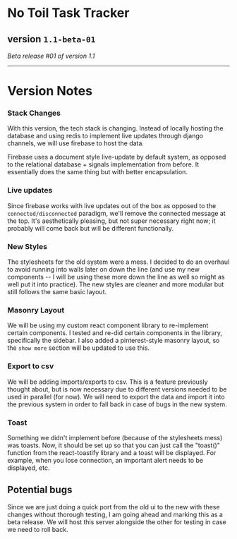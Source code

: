 # No Toil Task Tracker

## version `1.1-beta-01`

*Beta release #01 of version 1.1*

---

# Version Notes

### Stack Changes

With this version, the tech stack is changing. Instead of locally hosting the database and using redis to implement live updates through django channels, we will use firebase to host the data.

Firebase uses a document style live-update by default system, as opposed to the relational database + signals implementation from before. It essentially does the same thing but with better encapsulation.

### Live updates

Since firebase works with live updates out of the box as opposed to the `connected/disconnected` paradigm, we'll remove the connected message at the top. It's aesthetically pleasing, but not super necessary right now; it probably will come back but will be different functionally.

### New Styles

The stylesheets for the old system were a mess. I decided to do an overhaul to avoid running into walls later on down the line (and use my new components -- I will be using these more down the line as well so might as well put it into practice). The new styles are cleaner and more modular but still follows the same basic layout.

### Masonry Layout

We will be using my custom react component library to re-implement certain components. I tested and re-did certain components in the library, specifically the sidebar. I also added a pinterest-style masonry layout, so the `show more` section will be updated to use this.

### Export to csv

We will be adding imports/exports to csv. This is a feature previously thought about, but is now necessary due to different versions needed to be used in parallel (for now). We will need to export the data and import it into the previous system in order to fall back in case of bugs in the new system.

### Toast

Something we didn't implement before (because of the stylesheets mess) was toasts. Now, it should be set up so that you can just call the "toast()" function from the react-toastify library and a toast will be displayed. For example, when you lose connection, an important alert needs to be displayed, etc.

## Potential bugs

Since we are just doing a quick port from the old ui to the new with these changes without thorough testing, I am going ahead and marking this as a beta release. We will host this server alongside the other for testing in case we need to roll back.
